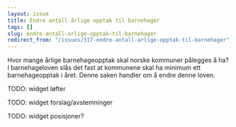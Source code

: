 ```yaml
---
layout: issue
title: Endre antall årlige opptak til barnehager
tags: []
slug: endre-antall-arlige-opptak-til-barnehager
redirect_from: "/issues/317-endre-antall-arlige-opptak-til-barnehager"
---
```


Hvor mange årlige barnehageopptak skal norske kommuner pålegges å ha? I barnehageloven slås det fast at kommunene skal ha minimum ett barnehageopptak i året. Denne saken handler om å endre denne loven.

TODO: widget løfter

TODO: widget forslag/avstemninger

TODO: widget posisjoner?


